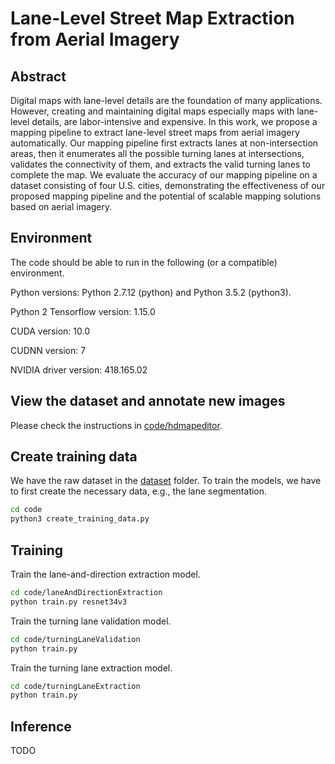 # Lane-Level Street Map Extraction from Aerial Imagery
## Abstract
Digital maps with lane-level details are the foundation of many applications. However, creating and maintaining digital maps especially maps with lane-level details, are labor-intensive and expensive. In this work, we propose a mapping pipeline to extract lane-level street maps from aerial imagery automatically. Our mapping pipeline first extracts lanes at non-intersection areas, then it enumerates all the possible turning lanes at intersections, validates the connectivity of them, and extracts the valid turning lanes to complete the map. We evaluate the accuracy of our mapping pipeline on a dataset consisting of four U.S. cities, demonstrating the effectiveness of our proposed mapping pipeline and the potential of scalable mapping solutions based on aerial imagery.

## Environment

The code should be able to run in the following (or a compatible) environment.

Python versions: Python 2.7.12 (python) and Python 3.5.2 (python3).

Python 2 Tensorflow version: 1.15.0

CUDA version: 10.0

CUDNN version: 7

NVIDIA driver version: 418.165.02



## View the dataset and annotate new images

Please check the instructions in [code/hdmapeditor](code/hdmapeditor). 

## Create training data

We have the raw dataset in the [dataset](dataset) folder. To train the models, we have to first create the necessary data, e.g., the lane segmentation.

```bash
cd code
python3 create_training_data.py
```

## Training

Train the lane-and-direction extraction model.

```bash
cd code/laneAndDirectionExtraction
python train.py resnet34v3
```

Train the turning lane validation model.

```bash
cd code/turningLaneValidation
python train.py
```

Train the turning lane extraction model.

```bash
cd code/turningLaneExtraction
python train.py
```

## Inference

TODO


